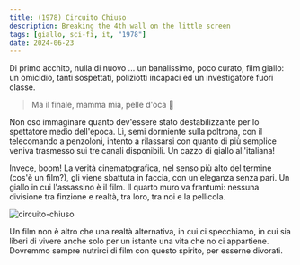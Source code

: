 ```yaml
---
title: (1978) Circuito Chiuso
description: Breaking the 4th wall on the little screen
tags: [giallo, sci-fi, it, "1978"]
date: 2024-06-23
---
```


Di primo acchito, nulla di nuovo ... un banalissimo, poco
curato, film giallo: un omicidio, tanti sospettati,
poliziotti incapaci ed un investigatore fuori classe.

> Ma il finale, mamma mia, pelle d'oca 🤯

Non oso immaginare quanto dev'essere stato destabilizzante
per lo spettatore medio dell'epoca. Lì, semi dormiente sulla
poltrona, con il telecomando a penzoloni, intento a
rilassarsi con quanto di più semplice veniva trasmesso sui
tre canali disponibili. Un cazzo di giallo all'italiana!

Invece, boom! La verità cinematografica, nel senso più alto
del termine (cos'è un film?), gli viene sbattuta in faccia,
con un'eleganza senza pari. Un giallo in cui l'assassino è
il film. Il quarto muro va frantumi: nessuna divisione
tra finzione e realtà, tra loro, tra noi e la pellicola.

![circuito-chiuso](/circuito-chiuso.jpg)

Un film non è altro che una realtà alternativa, in cui ci
specchiamo, in cui sia liberi di vivere anche solo per un
istante una vita che no ci appartiene. Dovremmo sempre
nutrirci di film con questo spirito, per esserne divorati.
